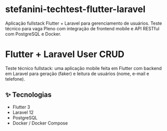 # stefanini-techtest-flutter-laravel
Aplicação fullstack Flutter + Laravel para gerenciamento de usuários. Teste técnico para vaga Pleno com integração de frontend mobile e API RESTful com PostgreSQL e Docker.

# Flutter + Laravel User CRUD

Teste técnico fullstack: uma aplicação mobile feita em Flutter com backend em Laravel para geração (faker) e leitura de usuários (nome, e-mail e telefone).

## ✨ Tecnologias

- Flutter 3
- Laravel 12
- PostgreSQL
- Docker / Docker Compose
